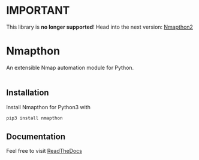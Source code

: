 # IMPORTANT
This library is **no longer supported**! Head into the next version: [Nmapthon2](https://github.com/cblopez/nmapthon2)

# Nmapthon
An extensible Nmap automation module for Python.  
&nbsp;
  
## Installation  
Install Nmapthon for Python3 with
```bash
pip3 install nmapthon
```

## Documentation
Feel free to visit [ReadTheDocs](https://nmapthon.readthedocs.io/en/latest/index.html)
